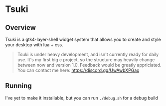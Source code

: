 # Tsuki

## Overview

Tsuki is a gtk4-layer-shell widget system that allows you to create and style your desktop with lua + css. 

> Tsuki is under heavy development, and isn't currently ready for daily use. It's my first big c project, so the structure may heavily change between now and version 1.0.
> Feedback would be greatly appriciated. You can contact me here: https://discord.gg/UwAwbXPGax

## Running

I've yet to make it installable, but you can run `./debug.sh` for a debug build

